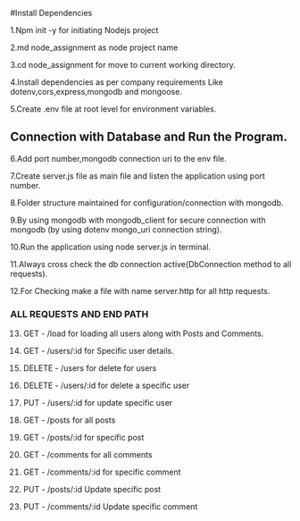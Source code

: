 #Install Dependencies

1.Npm init -y for initiating Nodejs project

2.md node_assignment as node project name 

3.cd node_assignment for move to current working directory.

4.Install dependencies as per company requirements Like dotenv,cors,express,mongodb and mongoose.

5.Create .env file at root level for environment variables.

## Connection with Database and Run the Program.

6.Add port number,mongodb connection uri to the env file.

7.Create server.js file as main file and listen the application using port number.

8.Folder structure maintained for configuration/connection with mongodb.

9.By using mongodb with mongodb_client for secure connection with mongodb (by using dotenv mongo_uri connection string).

10.Run the application using node server.js in terminal.

11.Always cross check the db connection active(DbConnection method to all requests).

12.For Checking make a file with name server.http for all http requests.

### ALL REQUESTS AND END PATH

13. GET - /load for loading all users along with Posts and Comments.

14. GET - /users/:id for Specific user details.

15. DELETE - /users for delete for users 

16. DELETE - /users/:id for delete a specific user 

17. PUT - /users/:id for update specific user

18. GET - /posts for all posts

19. GET - /posts/:id for specific post

20. GET - /comments for all comments

21. GET - /comments/:id for specific comment

22. PUT - /posts/:id Update specific post

23. PUT - /comments/:id Update specific comment
 
